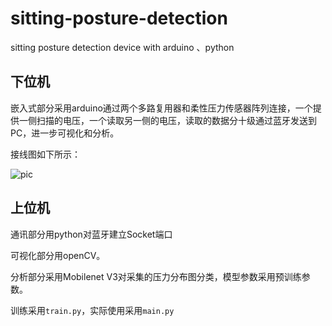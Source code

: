 # sitting-posture-detection

sitting posture detection device with arduino 、python

## 下位机

嵌入式部分采用arduino通过两个多路复用器和柔性压力传感器阵列连接，一个提供一侧扫描的电压，一个读取另一侧的电压，读取的数据分十级通过蓝牙发送到PC，进一步可视化和分析。

接线图如下所示：

![pic](README_img/pic-1666768569856-2.png)



## 上位机

通讯部分用python对蓝牙建立Socket端口



可视化部分用openCV。



分析部分采用Mobilenet V3对采集的压力分布图分类，模型参数采用预训练参数。



训练采用`train.py`，实际使用采用`main.py`

